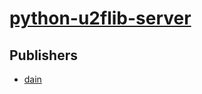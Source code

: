 # [python-u2flib-server](https://pypi.org/project/python-u2flib-server)



## Publishers
- [dain](https://pypi.org/user/dain)

